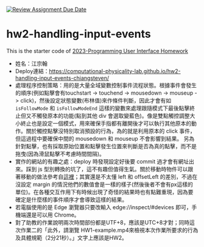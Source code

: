 [![Review Assignment Due Date](https://classroom.github.com/assets/deadline-readme-button-8d59dc4de5201274e310e4c54b9627a8934c3b88527886e3b421487c677d23eb.svg)](https://classroom.github.com/a/vtMjwcap)
# hw2-handling-input-events
This is the starter code of [2023-Programming User Interface Homework](https://hackmd.io/@akairisu/HkUibgmx3)

- 姓名：江宗翰
- Deploy連結：https://computational-physicality-lab.github.io/hw2-handling-input-events-chiangsteven/
- 處理程序控制策略：用的是大量全域變數控制事件流程狀態。根據事件會發生的順序(例如點擊會有touchstart -> touchend -> mousedown -> mouseup -> click)，然後設定狀態變數(布林值)來作條件判斷，因此才會有如 `isFollowMode` 和 `isFollowModeEnd` 這樣的變數來處理跟隨模式下最後點擊終止但又不觸發原本的功能(點到其他 div 會選取變藍色)。像是雙點觸控調整大小終止也是設定一個模式，用來確保手指都有離開後才可以執行其他原本的動作。關於觸控點擊沒特別取消預設的行為，為的就是利用原本的 click 事件，但這過程中要確保中間的 mousedown 和 mouseup 不會影響到結果。 另為針對點擊，也有採取原始位置和點擊發生位置來判斷是否為真的點擊，而不是拖曳(因為滑鼠點擊不考慮時間間隔)。
- 實作的網站的有趣之處：deploy 時發現設定好後要 commit 過才會有網址出來。踩到 js 型別轉換的坑了，這不有趣但值得生氣。關於移動時物件可以跟著移動的做法參考自[這裡](https://stackoverflow.com/questions/24050738/javascript-how-to-dynamically-move-div-by-clicking-and-dragging)；其實還是不太懂 left 和 offsetLeft 的差別，不過在沒設定 margin 的情況他們的數值會是一樣的樣子(然後後者不會有px這樣的單位)。在各種交互作用下有時候出現了奇怪的結果時也有點難重現，因為要確定是什麼樣的事件順序才會導致這樣的結果。
- 若電腦使用的是 Edge 瀏覽器只要改輸入 edge://inspect/#devices 即可，手機端還是可以用 Chrome。
- 對了助教的作業說明兩次時間部份都是UTF+8，應該是UTC+8才對；同時這次作業二的「此外，請瀏覽 HW1-example.mp4來檢視本次作業所要求的行為及具體規範（2分21秒）。」文字上應該是HW2。
